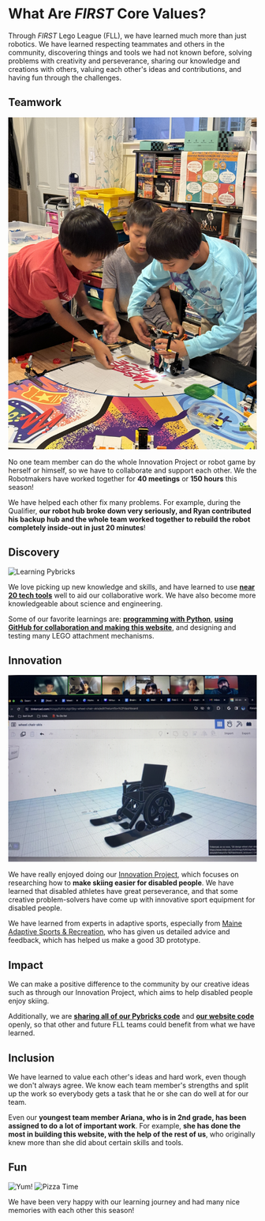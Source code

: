 # What Are _FIRST_ Core Values?

Through _FIRST_ Lego League (FLL), we have learned much more than just robotics. We have learned respecting teammates and others in the community, discovering things and tools we had not known before, solving problems with creativity and perseverance, sharing our knowledge and creations with others, valuing each other's ideas and contributions, and having fun through the challenges.

## Teamwork

![Teamwork](Media/Images/Teamwork.jpg)

No one team member can do the whole Innovation Project or robot game by herself or himself, so we have to collaborate and support each other. We the Robotmakers have worked together for __40 meetings__ or __150 hours__ this season!

We have helped each other fix many problems. For example, during the Qualifier, __our robot hub broke down very seriously, and Ryan contributed his backup hub and the whole team worked together to rebuild the robot completely inside-out in just 20 minutes__!

## Discovery

![Learning Pybricks](Media/Images/Learning-Pybricks.jpg)

We love picking up new knowledge and skills, and have learned to use [__near 20 tech tools__](Tools-We-Have-Learned) well to aid our collaborative work. We have also become more knowledgeable about science and engineering.

Some of our favorite learnings are: [__programming with Python__](Python-Programming-with-Pybricks), [__using GitHub for collaboration and making this website__](Collaborative-Coding-and-Website-Building-with-GitHub), and designing and testing many LEGO attachment mechanisms.

## Innovation

![SkiChar 3D Design](Media/Images/Innovation-Project/SkiChair/Wheelchair-Ski-Design-Presentation.jpg)

We have really enjoyed doing our [Innovation Project](Innovation-Project), which focuses on researching how to __make skiing easier for disabled people__. We have learned that disabled athletes have great perseverance, and that some creative problem-solvers have come up with innovative sport equipment for disabled people.

We have learned from experts in adaptive sports, especially from [Maine Adaptive Sports & Recreation](https://maineadaptive.org), who has given us detailed advice and feedback, which has helped us make a good 3D prototype.

## Impact

We can make a positive difference to the community by our creative ideas such as through our Innovation Project, which aims to help disabled people enjoy skiing.

Additionally, we are [__sharing all of our Pybricks code__](https://github.com/Noddin-RobotMakers/RobotMakers-FLLChallenge-Masterpiece) and [__our website code__](https://github.com/Noddin-RobotMakers/Website) openly, so that other and future FLL teams could benefit from what we have learned.

## Inclusion

We have learned to value each other's ideas and hard work, even though we don't always agree. We know each team member's strengths and split up the work so everybody gets a task that he or she can do well at for our team.

Even our __youngest team member Ariana, who is in 2nd grade, has been assigned to do a lot of important work__. For example, __she has done the most in building this website, with the help of the rest of us__, who originally knew more than she did about certain skills and tools.

## Fun

![Yum!](Media/Images/Yum!.jpg)
![Pizza Time](Media/Images/Pizza-Time.jpg)

We have been very happy with our learning journey and had many nice memories with each other this season!
